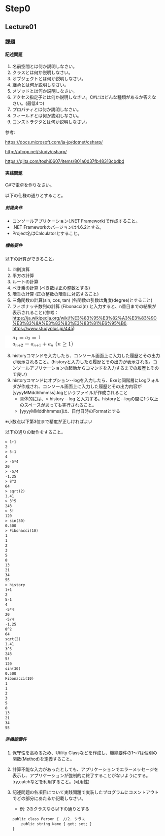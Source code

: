 # Step0

## Lecture01


### 課題

#### 記述問題

1. 名前空間とは何か説明しなさい。
2. クラスとは何か説明しなさい。
3. オブジェクトとは何か説明しなさい。
4. 継承とは何か説明しなさい。
5. メソッドとは何か説明しなさい。
6. アクセス指定子とは何か説明しなさい。C#にはどんな種類があるか答えなさい。(最低4つ)
7. プロパティとは何か説明しなさい。
8. フィールドとは何か説明しなさい。
9. コンストラクタとは何か説明しなさい。

参考:

https://docs.microsoft.com/ja-jp/dotnet/csharp/

http://ufcpp.net/study/csharp/

https://qiita.com/toshi0607/items/801a0d37fb48313cbdbd


#### 実践問題

C#で電卓を作りなさい。

以下の仕様の通りとすること。

##### 前提条件

- コンソールアプリケーション(.NET Framework)で作成すること。
- .NET Frameworkのバージョンは4.6.2とする。
- Project名はCalculatorとすること。

##### 機能要件

以下の計算ができること。

1. 四則演算
2. 平方の計算
3. ルートの計算
4. べき乗の計算 (べき数は正の整数とする)
5. 階乗の計算 (正の整数の階乗に対応すること)
6. 三角関数の計算(sin, cos, tan) (各関数の引数は角度(degree)とすること)
7. フィボナッチ数列の計算 (Fibonacci(n) と入力すると、n番目までの結果が表示されること)(参考：https://ja.wikipedia.org/wiki/%E3%83%95%E3%82%A3%E3%83%9C%E3%83%8A%E3%83%83%E3%83%81%E6%95%B0, https://www.studyplus.jp/445)
<ol style="background:#ffffff">
<img src="./FibonacciNumber0.gif" style="background:#ffffff"/><br />
<img src="./FibonacciNumber1.gif" style="background:#ffffff"/>
</ol>

8. historyコマンドを入力したら、コンソール画面上に入力した履歴とその出力が表示されること。(historyと入力したら履歴とその出力が表示される。コンソールアプリケーションの起動からコマンドを入力するまでの履歴とそので良い)
9. historyコマンドにオプション--logを入力したら、Exeと同階層にLogフォルダが作成され、コンソール画面上に入力した履歴とその出力内容が[yyyyMMddhhmmss].logというファイルが作成されること
    - 具体的には、> history --log と入力する。historyと--logの間に1つ以上のスペースがあっても実行されること。
    - [yyyyMMddhhmmss]は、日付日時のFormatとする

※小数点以下第3位まで精度が正しければよい

以下の通りの動作をすること。

````
> 1+1
2
> 5-1
4
> -5*4
20
> -5/4
-1.25
> 8^2
64
> sqrt(2)
1.41
> 3^5
243
> 5!
120
> sin(30)
0.500
> Fibonacci(10)
1
1
2
3
5
8
13
21
34
55
> history
1+1
2
5-1
4
-5*4
20
-5/4
-1.25
8^2
64
sqrt(2)
1.41
3^5
243
5!
120
sin(30)
0.500
Fibonacci(10)
1
1
2
3
5
8
13
21
34
55
````

##### 非機能要件

1. 保守性を高めるため、Utility Classなどを作成し、機能要件の1～7は個別の関数(Method)を定義すること。
2. 計算不能な入力があったとしても、アプリケーションでエラーメッセージを表示し、アプリケーションが強制的に終了することがないようにする。try,catchなどを利用すること。(可用性)
3. 記述問題の各項目について実践問題で実装したプログラムにコメントアウトでどの部分にあたるか記載しなさい。
    - 例: 2のクラスなら以下の通りとする

    ````
    public class Person {  //2. クラス
        public string Name { get; set; }
    }
    ````
